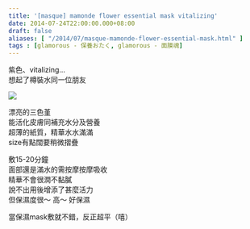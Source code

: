 ```yaml
---
title: '[masque] mamonde flower essential mask vitalizing'
date: 2014-07-24T22:00:00.000+08:00
draft: false
aliases: [ "/2014/07/masque-mamonde-flower-essential-mask.html" ]
tags : [glamorous - 保養おたく, glamorous - 面膜魂]
---
```


紫色、vitalizing...  
想起了樽裝水同一位朋友  

![](/images/mamondevita.jpg)

漂亮的三色堇  
能活化皮膚同補充水分及營養  
超薄的紙質，精華水水滿滿  
size有點闊要稍微摺疊  
  
敷15-20分鐘  
面部還是滿水的需按摩按摩吸收  
精華不會很潤不黏膩  
說不出用後增添了甚麼活力  
但保濕度很～ 高～ 好保濕  
  
當保濕mask敷就不錯，反正超平（嘻）
